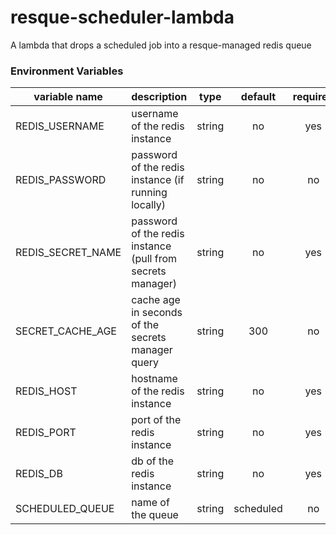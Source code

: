 # resque-scheduler-lambda
A lambda that drops a scheduled job into a resque-managed redis queue

### Environment Variables
| variable name     | description                                                |  type  |  default  | required |
| ----------------- | ---------------------------------------------------------- | :----: | :-------: | :------: |
| REDIS_USERNAME    | username of the redis instance                             | string |    no     |   yes    |
| REDIS_PASSWORD    | password of the redis instance (if running locally)        | string |    no     |    no    |
| REDIS_SECRET_NAME | password of the redis instance (pull from secrets manager) | string |    no     |   yes    |
| SECRET_CACHE_AGE  | cache age in seconds of the secrets manager query          | string |    300    |    no    |
| REDIS_HOST        | hostname of the redis instance                             | string |    no     |   yes    |
| REDIS_PORT        | port of the redis instance                                 | string |    no     |   yes    |
| REDIS_DB          | db of the redis instance                                   | string |    no     |   yes    |
| SCHEDULED_QUEUE   | name of the queue                                          | string | scheduled |    no    |
